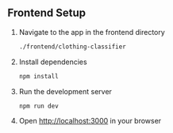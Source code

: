 ## Frontend Setup

1. Navigate to the app in the frontend directory
    ```bash
    ./frontend/clothing-classifier
    ```

2. Install dependencies
    ```bash
    npm install
    ```

3. Run the development server
    ```bash
    npm run dev
    ```

4. Open [http://localhost:3000](http://localhost:3000) in your browser
